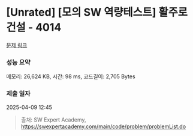 # [Unrated] [모의 SW 역량테스트] 활주로 건설 - 4014 

[문제 링크](https://swexpertacademy.com/main/code/problem/problemDetail.do?contestProbId=AWIeW7FakkUDFAVH) 

### 성능 요약

메모리: 26,624 KB, 시간: 98 ms, 코드길이: 2,705 Bytes

### 제출 일자

2025-04-09 12:45



> 출처: SW Expert Academy, https://swexpertacademy.com/main/code/problem/problemList.do